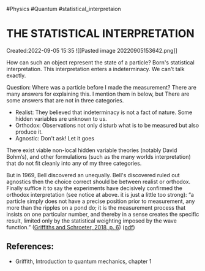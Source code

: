 
#Physics
#Quantum 
#statistical_interpretaion


# THE STATISTICAL INTERPRETATION
Created:2022-09-05 15:35
![[Pasted image 20220905153642.png]]

How can such an object represent the state of a particle? Born's statistical interpretation. This interpretation enters a indeterminacy. We can't talk exactly.

Question: Where was a particle before I made the measurement?
There are many answers for explaining this. I mention them in below, but There are some answers that are not in three categories. 
- Realist: They believed that indeterminacy is not a fact of nature. Some hidden variables are unknown to us.
- Orthodox: Observations not only disturb what is to be measured but also produce it.
- Agnostic: Don't ask! Let it goes

There exist viable non-local hidden variable theories (notably David Bohm’s), and other formulations (such as the many worlds interpretation) that do not fit cleanly into any of my three categories.

But in 1969, Bell discovered an unequally. Bell's discovered ruled out agnostics then the choice correct should be between realist or orthodox. Finally suffice it to say the experiments have decisively confirmed the orthodox interpretation (see notice at above. it is just a little too strong):
“a particle simply does not have a precise position prior to measurement, any more than the ripples on a pond do; it is the measurement process that insists on one particular number, and thereby in a sense creates the specific result, limited only by the statistical weighting imposed by the wave function.” ([Griffiths and Schroeter, 2018, p. 6](zotero://select/library/items/X4VKQ5N4)) ([pdf](zotero://open-pdf/library/items/PBT95Y2Z?page=19))

## References:
- Griffith, Introduction to quantum mechanics, chapter 1



